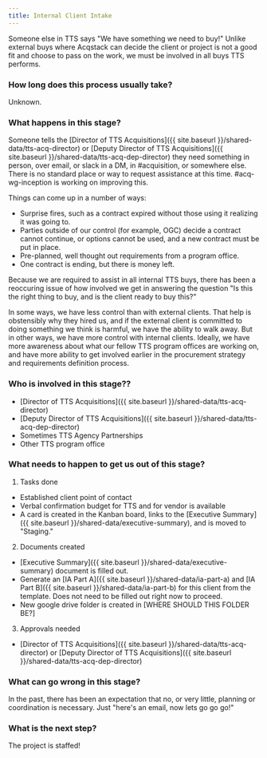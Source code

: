 ```yaml
---
title: Internal Client Intake
---
```

Someone else in TTS says "We have something we need to buy!" Unlike external buys where Acqstack can decide the client or project is not a good fit and choose to pass on the work, we must be involved in all buys TTS performs.

### How long does this process usually take?
Unknown.

### What happens in this stage? 
Someone tells the [Director of TTS Acquisitions]({{ site.baseurl }}/shared-data/tts-acq-director) or [Deputy Director of TTS Acquisitions]({{ site.baseurl }}/shared-data/tts-acq-dep-director) they need something in person, over email, or slack in a DM, in #acquisition, or somewhere else. There is no standard place or way to request assistance at this time. #acq-wg-inception is working on improving this.

Things can come up in a number of ways: 

- Surprise fires, such as a contract expired without those using it realizing it was going to.
- Parties outside of our control (for example, OGC) decide a contract cannot continue, or options cannot be used, and a new contract must be put in place.
- Pre-planned, well thought out requirements from a program office.
- One contract is ending, but there is money left.

Because we are required to assist in all internal TTS buys, there has been a reoccuring issue of how involved we get in answering the question "Is this the right thing to buy, and is the client ready to buy this?" 

In some ways, we have less control than with external clients. That help is obstensibly why they hired us, and if the external client is committed to doing something we think is harmful, we have the ability to walk away. But in other ways, we have more control with internal clients. Ideally, we have more awareness about what our fellow TTS program offices are working on, and have more ability to get involved earlier in the procurement strategy and requirements definition process.

### Who is involved in this stage??

- [Director of TTS Acquisitions]({{ site.baseurl }}/shared-data/tts-acq-director)
- [Deputy Director of TTS Acquisitions]({{ site.baseurl }}/shared-data/tts-acq-dep-director)
- Sometimes TTS Agency Partnerships
- Other TTS program office

### What needs to happen to get us out of this stage? 
1. Tasks done
  * Established client point of contact
  * Verbal confirmation budget for TTS and for vendor is available
  * A card is created in the Kanban board, links to the [Executive Summary]({{ site.baseurl }}/shared-data/executive-summary), and is moved to "Staging."
2. Documents created
  * [Executive Summary]({{ site.baseurl }}/shared-data/executive-summary) document is filled out.
  * Generate an [IA Part A]({{ site.baseurl }}/shared-data/ia-part-a) and [IA Part B]({{ site.baseurl }}/shared-data/ia-part-b) for this client from the template. Does not need to be filled out right now to proceed.
  * New google drive folder is created in [WHERE SHOULD THIS FOLDER BE?]
3. Approvals needed
  * [Director of TTS Acquisitions]({{ site.baseurl }}/shared-data/tts-acq-director) or [Deputy Director of TTS Acquisitions]({{ site.baseurl }}/shared-data/tts-acq-dep-director)

### What can go wrong in this stage? 
In the past, there has been an expectation that no, or very little, planning or coordination is necessary. Just "here's an email, now lets go go go!"

### What is the next step?
The project is staffed!
